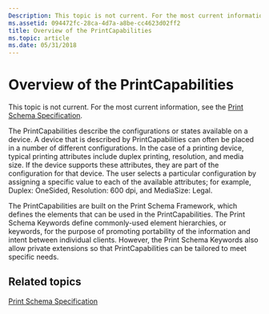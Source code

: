 ```yaml
---
Description: This topic is not current. For the most current information, see the Print Schema Specification.
ms.assetid: 094472fc-28ca-4d7a-a8be-cc4623d02ff2
title: Overview of the PrintCapabilities
ms.topic: article
ms.date: 05/31/2018
---
```


# Overview of the PrintCapabilities

This topic is not current. For the most current information, see the [Print Schema Specification](https://go.microsoft.com/?linkid=7141496).

The PrintCapabilities describe the configurations or states available on a device. A device that is described by PrintCapabilities can often be placed in a number of different configurations. In the case of a printing device, typical printing attributes include duplex printing, resolution, and media size. If the device supports these attributes, they are part of the configuration for that device. The user selects a particular configuration by assigning a specific value to each of the available attributes; for example, Duplex: OneSided, Resolution: 600 dpi, and MediaSize: Legal.

The PrintCapabilities are built on the Print Schema Framework, which defines the elements that can be used in the PrintCapabilities. The Print Schema Keywords define commonly-used element hierarchies, or keywords, for the purpose of promoting portability of the information and intent between individual clients. However, the Print Schema Keywords also allow private extensions so that PrintCapabilities can be tailored to meet specific needs.

## Related topics

<dl> <dt>

[Print Schema Specification](https://go.microsoft.com/?linkid=7141496)
</dt> </dl>

 

 



